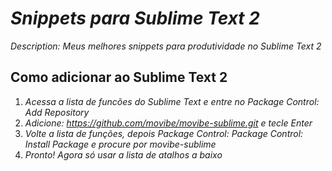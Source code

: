 # _Snippets para Sublime Text 2_

_Description: Meus melhores snippets para produtividade no Sublime Text 2_

## Como adicionar ao Sublime Text 2

1. _Acessa a lista de funcões do Sublime Text e entre no Package Control: Add Repository_ 
2. _Adicione: https://github.com/movibe/movibe-sublime.git e tecle Enter_
3. _Volte a lista de funções, depois Package Control: Package Control: Install Package e procure por movibe-sublime_
4. _Pronto! Agora só usar a lista de atalhos a baixo_

